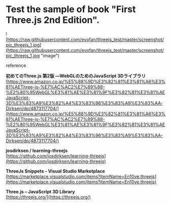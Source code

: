 # Test the sample of book "First Three.js 2nd Edition".

![https://raw.githubusercontent.com/evofan/threejs_test/master/screenshot/pic_threejs_1.jpg](https://raw.githubusercontent.com/evofan/threejs_test/master/screenshot/pic_threejs_1.jpg "image")  

reference  

**初めてのThree.js 第2版 ―WebGLのためのJavaScript 3Dライブラリ**  
[https://www.amazon.co.jp/%E5%88%9D%E3%82%81%E3%81%A6%E3%81%AEThree-js-%E7%AC%AC2%E7%89%88-%E2%80%95WebGL%E3%81%AE%E3%81%9F%E3%82%81%E3%81%AEJavaScript-3D%E3%83%A9%E3%82%A4%E3%83%96%E3%83%A9%E3%83%AA-Dirksen/dp/4873117704/](https://www.amazon.co.jp/%E5%88%9D%E3%82%81%E3%81%A6%E3%81%AEThree-js-%E7%AC%AC2%E7%89%88-%E2%80%95WebGL%E3%81%AE%E3%81%9F%E3%82%81%E3%81%AEJavaScript-3D%E3%83%A9%E3%82%A4%E3%83%96%E3%83%A9%E3%83%AA-Dirksen/dp/4873117704/)  

**josdirksen / learning-threejs**  
[https://github.com/josdirksen/learning-threejs](https://github.com/josdirksen/learning-threejs)  

**ThreeJs Snippets - Visual Studio Marketplace**  
[https://marketplace.visualstudio.com/items?itemName=En10ve.threejs](https://marketplace.visualstudio.com/items?itemName=En10ve.threejs)  

**Three.js – JavaScript 3D Library**  
[https://threejs.org/](https://threejs.org/)  
